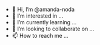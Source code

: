 - 👋 Hi, I’m @amanda-noda
- 👀 I’m interested in ...
- 🌱 I’m currently learning ...
- 💞️ I’m looking to collaborate on ...
- 📫 How to reach me ...

<!---
amanda-noda/amanda-noda is a ✨ special ✨ repository because its `README.md` (this file) appears on your GitHub profile.
You can click the Preview link to take a look at your changes.
--->

